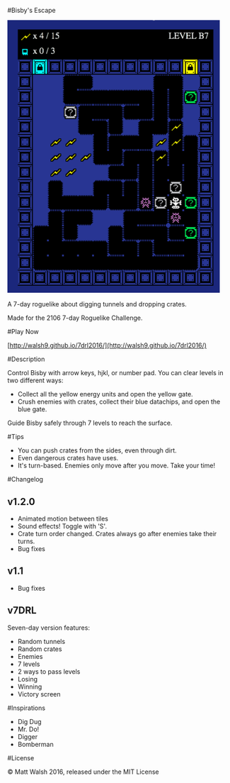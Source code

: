 #Bisby's Escape

<img src="docs/screenshot.png" width=480>

A 7-day roguelike about digging tunnels and dropping crates.  

Made for the 2106 7-day Roguelike Challenge.

#Play Now

[http://walsh9.github.io/7drl2016/](http://walsh9.github.io/7drl2016/)

#Description

Control Bisby with arrow keys, hjkl, or number pad.
You can clear levels in two different ways:  

- Collect all the yellow energy units and open the yellow gate.
- Crush enemies with crates, collect their blue datachips, and open the blue gate.

Guide Bisby safely through 7 levels to reach the surface.

#Tips

- You can push crates from the sides, even through dirt.
- Even dangerous crates have uses.
- It's turn-based. Enemies only move after you move. Take your time!

#Changelog

## v1.2.0
- Animated motion between tiles
- Sound effects! Toggle with 'S'.
- Crate turn order changed. Crates always go after enemies take their turns.
- Bug fixes

## v1.1
- Bug fixes

## v7DRL

Seven-day version features:  

- Random tunnels
- Random crates
- Enemies
- 7 levels
- 2 ways to pass levels
- Losing
- Winning
- Victory screen

#Inspirations
- Dig Dug
- Mr. Do!
- Digger
- Bomberman

#License

© Matt Walsh 2016, released under the MIT License